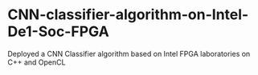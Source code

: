 # CNN-classifier-algorithm-on-Intel-De1-Soc-FPGA
Deployed a CNN Classifier algorithm based on Intel FPGA laboratories on C++ and OpenCL
